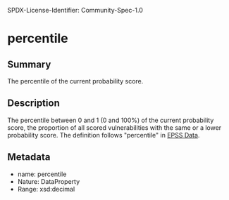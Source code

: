 SPDX-License-Identifier: Community-Spec-1.0

# percentile

## Summary

The percentile of the current probability score.

## Description

The percentile between 0 and 1 (0 and 100%) of the current probability score,
the proportion of all scored vulnerabilities with the same or a lower
probability score. The definition follows "percentile" in
[EPSS Data](https://www.first.org/epss/data_stats).

## Metadata

- name: percentile
- Nature: DataProperty
- Range: xsd:decimal
